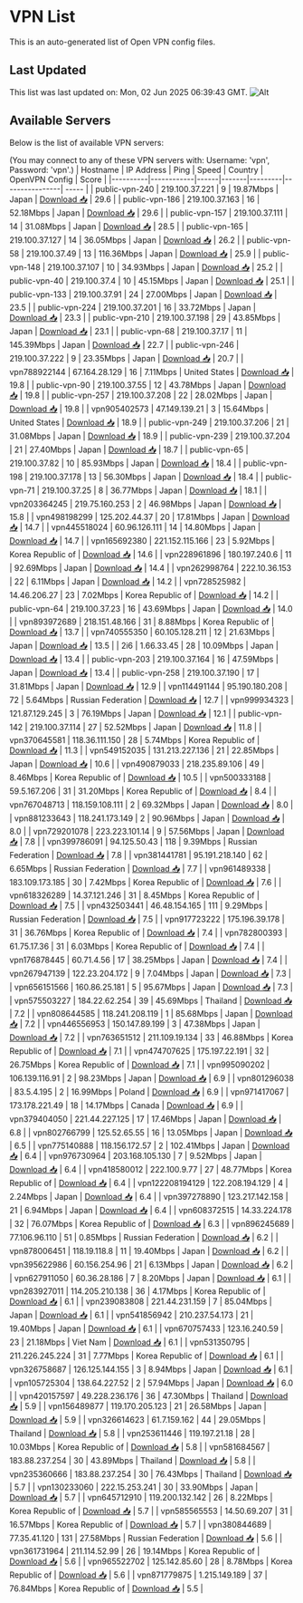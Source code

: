 # VPN List

This is an auto-generated list of Open VPN config files.

## Last Updated

This list was last updated on: Mon, 02 Jun 2025 06:39:43 GMT.
![Alt](https://repobeats.axiom.co/api/embed/186b98318ef1479477931607c1ad7d823f12451f.svg "Repobeats analytics image")

## Available Servers

Below is the list of available VPN servers:

(You may connect to any of these VPN servers with: Username: 'vpn', Password: 'vpn'.)
| Hostname | IP Address | Ping | Speed | Country | OpenVPN Config | Score |
|----------|------------|------|-------|---------|----------------| ----- |
| public-vpn-240 | 219.100.37.221 | 9 | 19.87Mbps | Japan | [Download 📥](./configs/server_0_JP.ovpn) | 29.6 |
| public-vpn-186 | 219.100.37.163 | 16 | 52.18Mbps | Japan | [Download 📥](./configs/server_1_JP.ovpn) | 29.6 |
| public-vpn-157 | 219.100.37.111 | 14 | 31.08Mbps | Japan | [Download 📥](./configs/server_2_JP.ovpn) | 28.5 |
| public-vpn-165 | 219.100.37.127 | 14 | 36.05Mbps | Japan | [Download 📥](./configs/server_3_JP.ovpn) | 26.2 |
| public-vpn-58 | 219.100.37.49 | 13 | 116.36Mbps | Japan | [Download 📥](./configs/server_4_JP.ovpn) | 25.9 |
| public-vpn-148 | 219.100.37.107 | 10 | 34.93Mbps | Japan | [Download 📥](./configs/server_5_JP.ovpn) | 25.2 |
| public-vpn-40 | 219.100.37.4 | 10 | 45.15Mbps | Japan | [Download 📥](./configs/server_6_JP.ovpn) | 25.1 |
| public-vpn-133 | 219.100.37.91 | 24 | 27.00Mbps | Japan | [Download 📥](./configs/server_7_JP.ovpn) | 23.5 |
| public-vpn-224 | 219.100.37.201 | 16 | 33.72Mbps | Japan | [Download 📥](./configs/server_8_JP.ovpn) | 23.3 |
| public-vpn-210 | 219.100.37.198 | 29 | 43.85Mbps | Japan | [Download 📥](./configs/server_9_JP.ovpn) | 23.1 |
| public-vpn-68 | 219.100.37.17 | 11 | 145.39Mbps | Japan | [Download 📥](./configs/server_10_JP.ovpn) | 22.7 |
| public-vpn-246 | 219.100.37.222 | 9 | 23.35Mbps | Japan | [Download 📥](./configs/server_11_JP.ovpn) | 20.7 |
| vpn788922144 | 67.164.28.129 | 16 | 7.11Mbps | United States | [Download 📥](./configs/server_12_US.ovpn) | 19.8 |
| public-vpn-90 | 219.100.37.55 | 12 | 43.78Mbps | Japan | [Download 📥](./configs/server_13_JP.ovpn) | 19.8 |
| public-vpn-257 | 219.100.37.208 | 22 | 28.02Mbps | Japan | [Download 📥](./configs/server_14_JP.ovpn) | 19.8 |
| vpn905402573 | 47.149.139.21 | 3 | 15.64Mbps | United States | [Download 📥](./configs/server_15_US.ovpn) | 18.9 |
| public-vpn-249 | 219.100.37.206 | 21 | 31.08Mbps | Japan | [Download 📥](./configs/server_16_JP.ovpn) | 18.9 |
| public-vpn-239 | 219.100.37.204 | 21 | 27.40Mbps | Japan | [Download 📥](./configs/server_17_JP.ovpn) | 18.7 |
| public-vpn-65 | 219.100.37.82 | 10 | 85.93Mbps | Japan | [Download 📥](./configs/server_18_JP.ovpn) | 18.4 |
| public-vpn-198 | 219.100.37.178 | 13 | 56.30Mbps | Japan | [Download 📥](./configs/server_19_JP.ovpn) | 18.4 |
| public-vpn-71 | 219.100.37.25 | 8 | 36.77Mbps | Japan | [Download 📥](./configs/server_20_JP.ovpn) | 18.1 |
| vpn203364245 | 219.75.160.253 | 2 | 46.98Mbps | Japan | [Download 📥](./configs/server_21_JP.ovpn) | 15.8 |
| vpn498198299 | 125.202.44.37 | 20 | 17.81Mbps | Japan | [Download 📥](./configs/server_22_JP.ovpn) | 14.7 |
| vpn445518024 | 60.96.126.111 | 14 | 14.80Mbps | Japan | [Download 📥](./configs/server_23_JP.ovpn) | 14.7 |
| vpn165692380 | 221.152.115.166 | 23 | 5.92Mbps | Korea Republic of | [Download 📥](./configs/server_24_KR.ovpn) | 14.6 |
| vpn228961896 | 180.197.240.6 | 11 | 92.69Mbps | Japan | [Download 📥](./configs/server_25_JP.ovpn) | 14.4 |
| vpn262998764 | 222.10.36.153 | 22 | 6.11Mbps | Japan | [Download 📥](./configs/server_26_JP.ovpn) | 14.2 |
| vpn728525982 | 14.46.206.27 | 23 | 7.02Mbps | Korea Republic of | [Download 📥](./configs/server_27_KR.ovpn) | 14.2 |
| public-vpn-64 | 219.100.37.23 | 16 | 43.69Mbps | Japan | [Download 📥](./configs/server_28_JP.ovpn) | 14.0 |
| vpn893972689 | 218.151.48.166 | 31 | 8.88Mbps | Korea Republic of | [Download 📥](./configs/server_29_KR.ovpn) | 13.7 |
| vpn740555350 | 60.105.128.211 | 12 | 21.63Mbps | Japan | [Download 📥](./configs/server_30_JP.ovpn) | 13.5 |
| 2i6 | 1.66.33.45 | 28 | 10.09Mbps | Japan | [Download 📥](./configs/server_31_JP.ovpn) | 13.4 |
| public-vpn-203 | 219.100.37.164 | 16 | 47.59Mbps | Japan | [Download 📥](./configs/server_32_JP.ovpn) | 13.4 |
| public-vpn-258 | 219.100.37.190 | 17 | 31.81Mbps | Japan | [Download 📥](./configs/server_33_JP.ovpn) | 12.9 |
| vpn114491144 | 95.190.180.208 | 72 | 5.64Mbps | Russian Federation | [Download 📥](./configs/server_34_RU.ovpn) | 12.7 |
| vpn999934323 | 121.87.129.245 | 3 | 76.19Mbps | Japan | [Download 📥](./configs/server_35_JP.ovpn) | 12.1 |
| public-vpn-142 | 219.100.37.114 | 27 | 52.52Mbps | Japan | [Download 📥](./configs/server_36_JP.ovpn) | 11.8 |
| vpn370645581 | 118.36.111.150 | 28 | 5.74Mbps | Korea Republic of | [Download 📥](./configs/server_37_KR.ovpn) | 11.3 |
| vpn549152035 | 131.213.227.136 | 21 | 22.85Mbps | Japan | [Download 📥](./configs/server_38_JP.ovpn) | 10.6 |
| vpn490879033 | 218.235.89.106 | 49 | 8.46Mbps | Korea Republic of | [Download 📥](./configs/server_39_KR.ovpn) | 10.5 |
| vpn500333188 | 59.5.167.206 | 31 | 31.20Mbps | Korea Republic of | [Download 📥](./configs/server_40_KR.ovpn) | 8.4 |
| vpn767048713 | 118.159.108.111 | 2 | 69.32Mbps | Japan | [Download 📥](./configs/server_41_JP.ovpn) | 8.0 |
| vpn881233643 | 118.241.173.149 | 2 | 90.96Mbps | Japan | [Download 📥](./configs/server_42_JP.ovpn) | 8.0 |
| vpn729201078 | 223.223.101.14 | 9 | 57.56Mbps | Japan | [Download 📥](./configs/server_43_JP.ovpn) | 7.8 |
| vpn399786091 | 94.125.50.43 | 118 | 9.39Mbps | Russian Federation | [Download 📥](./configs/server_44_RU.ovpn) | 7.8 |
| vpn381441781 | 95.191.218.140 | 62 | 6.65Mbps | Russian Federation | [Download 📥](./configs/server_45_RU.ovpn) | 7.7 |
| vpn961489338 | 183.109.173.185 | 30 | 7.42Mbps | Korea Republic of | [Download 📥](./configs/server_46_KR.ovpn) | 7.6 |
| vpn618326289 | 14.37.121.246 | 31 | 8.45Mbps | Korea Republic of | [Download 📥](./configs/server_47_KR.ovpn) | 7.5 |
| vpn432503441 | 46.48.154.165 | 111 | 9.29Mbps | Russian Federation | [Download 📥](./configs/server_48_RU.ovpn) | 7.5 |
| vpn917723222 | 175.196.39.178 | 31 | 36.76Mbps | Korea Republic of | [Download 📥](./configs/server_49_KR.ovpn) | 7.4 |
| vpn782800393 | 61.75.17.36 | 31 | 6.03Mbps | Korea Republic of | [Download 📥](./configs/server_50_KR.ovpn) | 7.4 |
| vpn176878445 | 60.71.4.56 | 17 | 38.25Mbps | Japan | [Download 📥](./configs/server_51_JP.ovpn) | 7.4 |
| vpn267947139 | 122.23.204.172 | 9 | 7.04Mbps | Japan | [Download 📥](./configs/server_52_JP.ovpn) | 7.3 |
| vpn656151566 | 160.86.25.181 | 5 | 95.67Mbps | Japan | [Download 📥](./configs/server_53_JP.ovpn) | 7.3 |
| vpn575503227 | 184.22.62.254 | 39 | 45.69Mbps | Thailand | [Download 📥](./configs/server_54_TH.ovpn) | 7.2 |
| vpn808644585 | 118.241.208.119 | 1 | 85.68Mbps | Japan | [Download 📥](./configs/server_55_JP.ovpn) | 7.2 |
| vpn446556953 | 150.147.89.199 | 3 | 47.38Mbps | Japan | [Download 📥](./configs/server_56_JP.ovpn) | 7.2 |
| vpn763651512 | 211.109.19.134 | 33 | 46.88Mbps | Korea Republic of | [Download 📥](./configs/server_57_KR.ovpn) | 7.1 |
| vpn474707625 | 175.197.22.191 | 32 | 26.75Mbps | Korea Republic of | [Download 📥](./configs/server_58_KR.ovpn) | 7.1 |
| vpn995090202 | 106.139.116.91 | 2 | 98.23Mbps | Japan | [Download 📥](./configs/server_59_JP.ovpn) | 6.9 |
| vpn801296038 | 83.5.4.195 | 2 | 16.99Mbps | Poland | [Download 📥](./configs/server_60_PL.ovpn) | 6.9 |
| vpn971417067 | 173.178.221.49 | 18 | 14.17Mbps | Canada | [Download 📥](./configs/server_61_CA.ovpn) | 6.9 |
| vpn379404050 | 221.44.227.125 | 17 | 17.46Mbps | Japan | [Download 📥](./configs/server_62_JP.ovpn) | 6.8 |
| vpn802766799 | 125.52.65.55 | 16 | 13.05Mbps | Japan | [Download 📥](./configs/server_63_JP.ovpn) | 6.5 |
| vpn775140888 | 118.156.172.57 | 2 | 102.41Mbps | Japan | [Download 📥](./configs/server_64_JP.ovpn) | 6.4 |
| vpn976730964 | 203.168.105.130 | 7 | 9.52Mbps | Japan | [Download 📥](./configs/server_65_JP.ovpn) | 6.4 |
| vpn418580012 | 222.100.9.77 | 27 | 48.77Mbps | Korea Republic of | [Download 📥](./configs/server_66_KR.ovpn) | 6.4 |
| vpn122208194129 | 122.208.194.129 | 4 | 2.24Mbps | Japan | [Download 📥](./configs/server_67_JP.ovpn) | 6.4 |
| vpn397278890 | 123.217.142.158 | 21 | 6.94Mbps | Japan | [Download 📥](./configs/server_68_JP.ovpn) | 6.4 |
| vpn608372515 | 14.33.224.178 | 32 | 76.07Mbps | Korea Republic of | [Download 📥](./configs/server_69_KR.ovpn) | 6.3 |
| vpn896245689 | 77.106.96.110 | 51 | 0.85Mbps | Russian Federation | [Download 📥](./configs/server_70_RU.ovpn) | 6.2 |
| vpn878006451 | 118.19.118.8 | 11 | 19.40Mbps | Japan | [Download 📥](./configs/server_71_JP.ovpn) | 6.2 |
| vpn395622986 | 60.156.254.96 | 21 | 6.13Mbps | Japan | [Download 📥](./configs/server_72_JP.ovpn) | 6.2 |
| vpn627911050 | 60.36.28.186 | 7 | 8.20Mbps | Japan | [Download 📥](./configs/server_73_JP.ovpn) | 6.1 |
| vpn283927011 | 114.205.210.138 | 36 | 4.17Mbps | Korea Republic of | [Download 📥](./configs/server_74_KR.ovpn) | 6.1 |
| vpn239083808 | 221.44.231.159 | 7 | 85.04Mbps | Japan | [Download 📥](./configs/server_75_JP.ovpn) | 6.1 |
| vpn541856942 | 210.237.54.173 | 21 | 19.40Mbps | Japan | [Download 📥](./configs/server_76_JP.ovpn) | 6.1 |
| vpn670757433 | 123.16.240.59 | 23 | 21.18Mbps | Viet Nam | [Download 📥](./configs/server_77_VN.ovpn) | 6.1 |
| vpn531350795 | 211.226.245.224 | 31 | 7.77Mbps | Korea Republic of | [Download 📥](./configs/server_78_KR.ovpn) | 6.1 |
| vpn326758687 | 126.125.144.155 | 3 | 8.94Mbps | Japan | [Download 📥](./configs/server_79_JP.ovpn) | 6.1 |
| vpn105725304 | 138.64.227.52 | 2 | 57.94Mbps | Japan | [Download 📥](./configs/server_80_JP.ovpn) | 6.0 |
| vpn420157597 | 49.228.236.176 | 36 | 47.30Mbps | Thailand | [Download 📥](./configs/server_81_TH.ovpn) | 5.9 |
| vpn156489877 | 119.170.205.123 | 21 | 26.58Mbps | Japan | [Download 📥](./configs/server_82_JP.ovpn) | 5.9 |
| vpn326614623 | 61.7.159.162 | 44 | 29.05Mbps | Thailand | [Download 📥](./configs/server_83_TH.ovpn) | 5.8 |
| vpn253611446 | 119.197.21.18 | 28 | 10.03Mbps | Korea Republic of | [Download 📥](./configs/server_84_KR.ovpn) | 5.8 |
| vpn581684567 | 183.88.237.254 | 30 | 43.89Mbps | Thailand | [Download 📥](./configs/server_85_TH.ovpn) | 5.8 |
| vpn235360666 | 183.88.237.254 | 30 | 76.43Mbps | Thailand | [Download 📥](./configs/server_86_TH.ovpn) | 5.7 |
| vpn130233060 | 222.15.253.241 | 30 | 33.90Mbps | Japan | [Download 📥](./configs/server_87_JP.ovpn) | 5.7 |
| vpn645712910 | 119.200.132.142 | 26 | 8.22Mbps | Korea Republic of | [Download 📥](./configs/server_88_KR.ovpn) | 5.7 |
| vpn585565553 | 14.50.69.207 | 31 | 16.57Mbps | Korea Republic of | [Download 📥](./configs/server_89_KR.ovpn) | 5.7 |
| vpn380844689 | 77.35.41.120 | 131 | 27.58Mbps | Russian Federation | [Download 📥](./configs/server_90_RU.ovpn) | 5.6 |
| vpn361731964 | 211.114.52.99 | 26 | 19.14Mbps | Korea Republic of | [Download 📥](./configs/server_91_KR.ovpn) | 5.6 |
| vpn965522702 | 125.142.85.60 | 28 | 8.78Mbps | Korea Republic of | [Download 📥](./configs/server_92_KR.ovpn) | 5.6 |
| vpn871779875 | 1.215.149.189 | 37 | 76.84Mbps | Korea Republic of | [Download 📥](./configs/server_93_KR.ovpn) | 5.5 |
